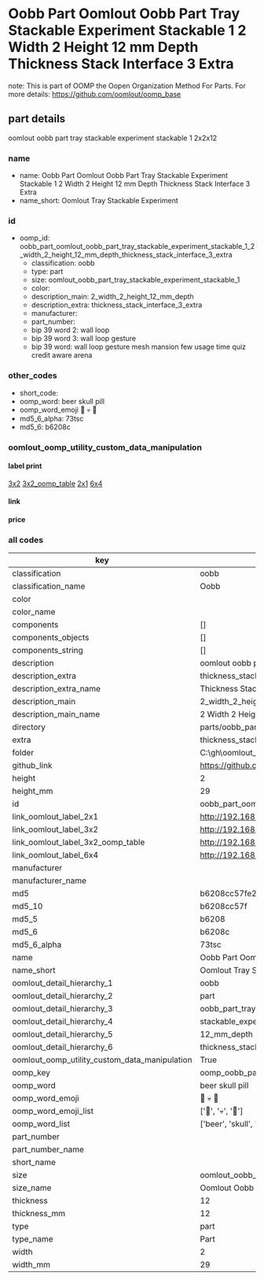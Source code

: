# Oobb Part Oomlout Oobb Part Tray Stackable Experiment Stackable 1 2 Width 2 Height 12 mm Depth Thickness Stack Interface 3 Extra  

note: This is part of OOMP the Oopen Organization Method For Parts. For more details: https://github.com/oomlout/oomp_base

##  part details
  



oomlout oobb part tray stackable experiment stackable 1 2x2x12



### name
* name: Oobb Part Oomlout Oobb Part Tray Stackable Experiment Stackable 1 2 Width 2 Height 12 mm Depth Thickness Stack Interface 3 Extra
* name_short: Oomlout Tray Stackable Experiment
### id
* oomp_id: oobb_part_oomlout_oobb_part_tray_stackable_experiment_stackable_1_2_width_2_height_12_mm_depth_thickness_stack_interface_3_extra
  * classification: oobb
  * type: part
  * size: oomlout_oobb_part_tray_stackable_experiment_stackable_1
  * color: 
  * description_main: 2_width_2_height_12_mm_depth
  * description_extra: thickness_stack_interface_3_extra
  * manufacturer: 
  * part_number: 
  * bip 39 word 2: wall loop
  * bip 39 word 3: wall loop gesture
  * bip 39 word: wall loop gesture mesh mansion few usage time quiz credit aware arena

### other_codes
* short_code: 
* oomp_word: beer skull pill
* oomp_word_emoji :beer: :skull: :pill:
* md5_6_alpha: 73tsc
* md5_6: b6208c






### oomlout_oomp_utility_custom_data_manipulation
#### label print
[3x2](http://192.168.1.245:1112/?label=oomp%2073tsc)
[3x2_oomp_table](http://192.168.1.108:1112/?label=oomp%2073tsc)
[2x1](http://192.168.1.242:1112/?label=oomp%2073tsc)
[6x4](http://192.168.1.55:1112/?label=oomp%2073tsc)    

#### link

                              

#### price







### all codes 
| key | value |  
| --- | --- |  
| classification | oobb |  
| classification_name | Oobb |  
| color |  |  
| color_name |  |  
| components | [] |  
| components_objects | [] |  
| components_string | [] |  
| description | oomlout oobb part tray stackable experiment stackable 1 2x2x12 |  
| description_extra | thickness_stack_interface_3_extra |  
| description_extra_name | Thickness Stack Interface 3 Extra |  
| description_main | 2_width_2_height_12_mm_depth |  
| description_main_name | 2 Width 2 Height 12 mm Depth |  
| directory | parts/oobb_part_oomlout_oobb_part_tray_stackable_experiment_stackable_1_2_width_2_height_12_mm_depth_thickness_stack_interface_3_extra |  
| extra | thickness_stack_interface_3 |  
| folder | C:\gh\oomlout_oobb_version_4_generated_parts\parts\oobb_part_oomlout_oobb_part_tray_stackable_experiment_stackable_1_2_width_2_height_12_mm_depth_thickness_stack_interface_3_extra |  
| github_link | https://github.com/oomlout/oomlout_oomp_part_src/tree/main/parts/oobb_part_oomlout_oobb_part_tray_stackable_experiment_stackable_1_2_width_2_height_12_mm_depth_thickness_stack_interface_3_extra |  
| height | 2 |  
| height_mm | 29 |  
| id | oobb_part_oomlout_oobb_part_tray_stackable_experiment_stackable_1_2_width_2_height_12_mm_depth_thickness_stack_interface_3_extra |  
| link_oomlout_label_2x1 | http://192.168.1.242:1112/?label=oomp%2073tsc |  
| link_oomlout_label_3x2 | http://192.168.1.245:1112/?label=oomp%2073tsc |  
| link_oomlout_label_3x2_oomp_table | http://192.168.1.108:1112/?label=oomp%2073tsc |  
| link_oomlout_label_6x4 | http://192.168.1.55:1112/?label=oomp%2073tsc |  
| manufacturer |  |  
| manufacturer_name |  |  
| md5 | b6208cc57fe25df15643a8bcc2e0ffb5 |  
| md5_10 | b6208cc57f |  
| md5_5 | b6208 |  
| md5_6 | b6208c |  
| md5_6_alpha | 73tsc |  
| name | Oobb Part Oomlout Oobb Part Tray Stackable Experiment Stackable 1 2 Width 2 Height 12 mm Depth Thickness Stack Interface 3 Extra |  
| name_short | Oomlout Tray Stackable Experiment |  
| oomlout_detail_hierarchy_1 | oobb |  
| oomlout_detail_hierarchy_2 | part |  
| oomlout_detail_hierarchy_3 | oobb_part_tray |  
| oomlout_detail_hierarchy_4 | stackable_experiment_stackable_1 |  
| oomlout_detail_hierarchy_5 | 12_mm_depth |  
| oomlout_detail_hierarchy_6 | thickness_stack_interface_3_extra |  
| oomlout_oomp_utility_custom_data_manipulation | True |  
| oomp_key | oomp_oobb_part_oomlout_oobb_part_tray_stackable_experiment_stackable_1_2_width_2_height_12_mm_depth_thickness_stack_interface_3_extra |  
| oomp_word | beer skull pill |  
| oomp_word_emoji | :beer: :skull: :pill: |  
| oomp_word_emoji_list | [':beer:', ':skull:', ':pill:'] |  
| oomp_word_list | ['beer', 'skull', 'pill'] |  
| part_number |  |  
| part_number_name |  |  
| short_name |  |  
| size | oomlout_oobb_part_tray_stackable_experiment_stackable_1 |  
| size_name | Oomlout Oobb Part Tray Stackable Experiment Stackable 1 |  
| thickness | 12 |  
| thickness_mm | 12 |  
| type | part |  
| type_name | Part |  
| width | 2 |  
| width_mm | 29 |  
